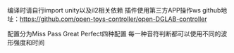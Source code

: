编译时请自行import unity以及il2相关依赖
插件使用第三方APP操作ws
github地址：https://github.com/open-toys-controller/open-DGLAB-controller


配置分为Miss Pass Great Perfect四种配置 每一种音符判断都可以使用不同的波形强度和时间
